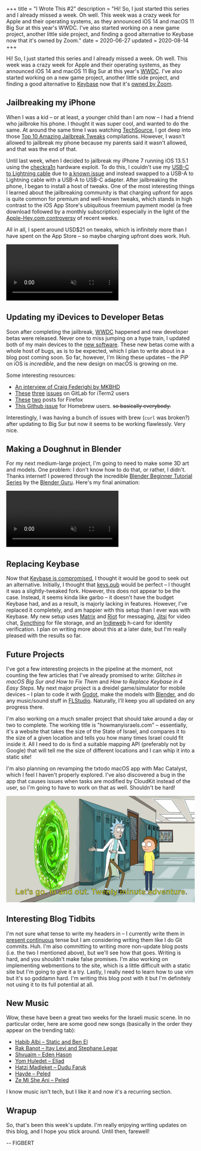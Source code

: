 +++
title = "I Wrote This #2"
description = "Hi! So, I just started this series and I already missed a week. Oh well. This week was a crazy week for Apple and their operating systems, as they announced iOS 14 and macOS 11 Big Sur at this year's WWDC. I've also started working on a new game project, another little side project, and finding a good alternative to Keybase now that it's owned by Zoom."
date = 2020-06-27
updated = 2020-08-14
+++

Hi! So, I just started this series and I already missed a week. Oh well. This week was a crazy week for Apple and their operating systems, as they announced iOS 14 and macOS 11
Big Sur at this year's [WWDC][7]. I've also started working on a new game project, another little side project, and finding a good alternative to [Keybase][31] now that it's
[owned by Zoom][20].

<!-- more -->

## Jailbreaking my iPhone

When I was a kid – or at least, a younger child than I am now – I had a friend who jailbroke his phone. I thought it was super cool, and wanted to do the same. At around the
same time I was watching [TechSource][1], I got deep into those [Top 10 Amazing Jailbreak Tweaks][2] compilations. However, I wasn't allowed to jailbreak my phone because my
parents said it wasn't allowed, and that was the end of that.

Until last week, when I decided to jailbreak my iPhone 7 running iOS 13.5.1 using the [checkra1n][3] hardware exploit. To do this, I couldn't use my [USB-C to Lightning
cable][4] due to [a known issue][5] and instead swapped to a USB-A to Lightning cable with a USB-A to USB-C adapter. After jailbreaking the phone, I began to install a host of
tweaks. One of the most interesting things I learned about the jailbreaking community is that charging upfront for apps is quite common for premium and well-known tweaks, which
stands in high contrast to the iOS App Store's ubiquitous freemium payment model (a free download followed by a monthly subscription) especially in the light of the
[Apple-Hey.com controversy][6] of recent weeks.

All in all, I spent around USD$21 on tweaks, which is infinitely more than I have spent on the App Store – so maybe charging upfront does work. Huh.

<video autoplay loop muted playsinline>
  <source src="jailbreak.webm" type="video/webm">
  <source src="jailbreak.mp4" type="video/mp4">
</video>

## Updating my iDevices to Developer Betas

Soon after completing the jailbreak, [WWDC][7] happened and new developer betas were released. Never one to miss jumping on a hype train, I updated both of my main devices to
the [new software][8]. These new betas come with a whole host of bugs, as is to be expected, which I plan to write about in a blog post coming soon. So far, however, I'm liking
these updates – the PiP on iOS is *incredible*, and the new design on macOS is growing on me.

Some interesting resources:
* [An interview of Craig Federighi by MKBHD][9]
* [These][12] [three][13] [issues][14] on GitLab for iTerm2 users
* [These][15] [two][16] posts for Firefox
* [This Github issue][17] for Homebrew users. ~~so basically everybody.~~

Interestingly, I was having a bunch of issues with brew (`curl` was broken?) after updating to Big Sur but now it seems to be working flawlessly. Very nice.

## Making a Doughnut in Blender

For my next medium-large project, I'm going to need to make some 3D art and models. One problem: I don't know how to do that, or rather, I didn't. Thanks internet! I powered
through the incredible [Blender Beginner Tutorial Series][18] by the [Blender Guru][19]. Here's my final animation:

<video autoplay loop muted playsinline>
  <source src="doughnut.webm" type="video/webm">
  <source src="doughnut.mp4" type="video/mp4">
</video>

## Replacing Keybase

Now that [Keybase is compromised][20], I thought it would be good to seek out an alternative. Initially, I thought that [keys.pub](https://keys.pub) would be perfect – I thought
it was a slightly-tweaked fork. However, this does not appear to be the case. Instead, it seems kinda like garbo – it doesn't have the budget Keybase had, and as a result, is
majorly lacking in features. However, I've replaced it completely, and am happier with this setup than I ever was with Keybase. My new setup uses [Matrix][21] and
[Riot][22] for messaging, [Jitsi][23] for video chat, [Syncthing][24] for file storage, and an [Indieweb][25] h-card for identity verification. I plan on writing more about this
at a later date, but I'm really pleased with the results so far.

## Future Projects

I've got a few interesting projects in the pipeline at the moment, not counting the few articles that I've already promised to write: *Glitches in macOS Big Sur and How to Fix
Them* and *How to Replace Keybase in 4 Easy Steps*. My next major project is a dreidel game/simulator for mobile devices – I plan to code it with [Godot][26], make the models
with [Blender][27], and do any music/sound stuff in [FLStudio][28]. Naturally, I'll keep you all updated on any progress there.

I'm also working on a much smaller project that should take around a day or two to complete. The working title is "howmanyisraels.com" – essentially, it's a website that takes
the size of the State of Israel, and compares it to the size of a given location and tells you how many times Israel could fit inside it. All I need to do is find a suitable
mapping API (preferably not by Google) that will tell me the size of different locations and I can whip it into a static site!

I'm also planning on revamping the txtodo macOS app with Mac Catalyst, which I feel I haven't properly explored. I've also discovered a bug in the app that causes issues when
tasks are modified by CloudKit instead of the user, so I'm going to have to work on that as well. Shouldn't be hard!

![Let's go. In and out. Twenty-minute adventure.][29]

## Interesting Blog Tidbits

I'm not sure what tense to write my headers in – I currently write them in [present continuous][30] tense but I am considering writing them like I do Git commits. Huh. I'm also
committing to writing more non-update blog posts (i.e. the two I mentioned above), but we'll see how that goes. Writing is hard, and you shouldn't make false promises.
I'm also working on implementing webmentions to the site, which is a little difficult with a static site but I'm going to give it a try. Lastly, I really need to learn how to
use vim but it's so goddamn hard. I'm writing this blog post with it but I'm definitely not using it to its full potential at all.

## New Music

Wow, these have been a great two weeks for the Israeli music scene. In no particular order, here are some good new songs (basically in the order they appear on the trending
tab):

* [Habib Albi – Static and Ben El](https://www.youtube.com/watch?v=lYfrKmEYpdA)
* [Rak Banot – Itay Levi and Stephane Legar](https://www.youtube.com/watch?v=0WU9CXeJ5Mk)
* [Shvuaim – Eden Hason](https://www.youtube.com/watch?v=zSsaDRNHWtk)
* [Yom Huledet – Eliad](https://www.youtube.com/watch?v=2g6dIytgOpc)
* [Hatzi Madleket – Dudu Faruk](https://www.youtube.com/watch?v=FkC9jkgspZM)
* [Hayde – Peled](https://www.youtube.com/watch?v=E6IGYJgw5SY)
* [Ze Mi She Ani – Peled](https://www.youtube.com/watch?v=3jqID99mCyo)

I know music isn't tech, but I like it and now it's a recurring section.

## Wrapup

So, that's been this week's update. I'm really enjoying writing updates on this blog, and I hope you stick around. Until then, farewell!

--
FIGBERT

[1]: https://www.youtube.com/TechSource
[2]: https://www.youtube.com/results?search_query=top+ten+jailbreak+tweaks
[3]: https://checkra.in
[4]: https://www.apple.com/shop/product/MKQ42AM/A/usb-c-to-lightning-cable-2-m?fnode=144dec38cb2f057991fcf0394f49d96332a50edd5d077c1b8e763a73d98c66fa0acc4bf5a9fbc5197db4c82a35b2b5a386b340793d8bdb9286ed0f407079076a9f0804555d1ce0ab56920358efc07fc4a9f9e70db82827d6233fce0a081119a6dcb8f5f4a016056eacaf37dde0917b3d
[5]: https://github.com/checkra1n/BugTracker/issues/1#issue-519574712
[6]: https://hey.com/apple
[7]: https://developer.apple.com/wwdc20
[8]: https://developer.apple.com/download
[9]: https://www.youtube.com/watch?v=Q2aaCDNjWEg
[10]: https://stackoverflow.com/questions/62555495/macos-terminal-fails-to-login
[11]: https://developer.apple.com/forums/thread/649941
[12]: https://gitlab.com/gnachman/iterm2/-/issues/8964
[13]: https://gitlab.com/gnachman/iterm2/-/issues/8975
[14]: https://gitlab.com/gnachman/iterm2/-/issues/8969
[15]: https://www.reddit.com/r/firefox/comments/hg6cy8/gifs_and_video_on_reddit_wont_play_on_macos_big
[16]: https://bugzilla.mozilla.org/show_bug.cgi?id=1647816
[17]: https://github.com/Homebrew/brew/issues/7803
[18]: https://www.youtube.com/playlist?list=PLjEaoINr3zgEq0u2MzVgAaHEBt--xLB6U
[19]: https://www.youtube.com/channel/UCOKHwx1VCdgnxwbjyb9Iu1g
[20]: https://keybase.io/blog/keybase-joins-zoom
[21]: https://matrix.org
[22]: https://about.riot.im
[23]: https://jitsi.org
[24]: https://syncthing.net
[25]: https://indieweb.org
[26]: https://godotengine.org
[27]: https://www.blender.org
[28]: https://www.image-line.com/flstudio
[29]: rick-and-morty.jpg
[30]: https://en.wikipedia.org/wiki/Present_continuous
[31]: https://keybase.io/

